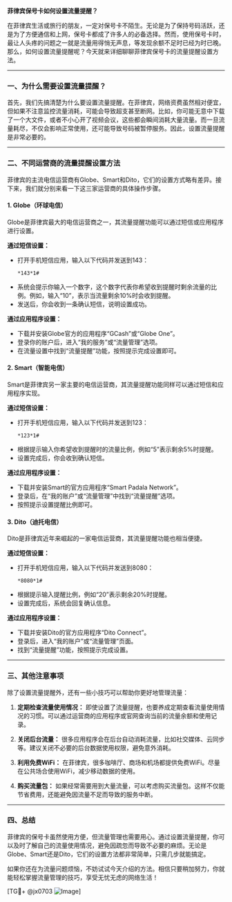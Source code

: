 **菲律宾保号卡如何设置流量提醒？**

在菲律宾生活或旅行的朋友，一定对保号卡不陌生。无论是为了保持号码活跃，还是为了方便通信和上网，保号卡都成了许多人的必备选择。然而，使用保号卡时，最让人头疼的问题之一就是流量用得悄无声息，等发现余额不足时已经为时已晚。那么，如何设置流量提醒呢？今天就来详细聊聊菲律宾保号卡的流量提醒设置方法。

---

### **一、为什么需要设置流量提醒？**

首先，我们先搞清楚为什么要设置流量提醒。在菲律宾，网络资费虽然相对便宜，但如果不注意监控流量消耗，可能会导致超支甚至断网。比如，你可能无意中下载了一个大文件，或者不小心开了视频会议，这些都会瞬间消耗大量流量。而一旦流量耗尽，不仅会影响正常使用，还可能导致号码被暂停服务。因此，设置流量提醒是非常必要的。

---

### **二、不同运营商的流量提醒设置方法**

菲律宾的主流电信运营商有Globe、Smart和Dito，它们的设置方式略有差异。接下来，我们就分别来看一下这三家运营商的具体操作步骤。

#### 1. **Globe（环球电信）**

Globe是菲律宾最大的电信运营商之一，其流量提醒功能可以通过短信或应用程序进行设置。

**通过短信设置：**
- 打开手机短信应用，输入以下代码并发送到143：
  ```
  *143*1#
  ```
- 系统会提示你输入一个数字，这个数字代表你希望收到提醒时剩余流量的比例。例如，输入“10”，表示当流量剩余10%时会收到提醒。
- 发送后，你会收到一条确认短信，说明设置成功。

**通过应用程序设置：**
- 下载并安装Globe官方的应用程序“GCash”或“Globe One”。
- 登录你的账户后，进入“我的服务”或“流量管理”选项。
- 在流量设置中找到“流量提醒”功能，按照提示完成设置即可。

#### 2. **Smart（智能电信）**

Smart是菲律宾另一家主要的电信运营商，其流量提醒功能同样可以通过短信和应用程序实现。

**通过短信设置：**
- 打开手机短信应用，输入以下代码并发送到123：
  ```
  *123*1#
  ```
- 根据提示输入你希望收到提醒时的流量比例，例如“5”表示剩余5%时提醒。
- 设置完成后，你会收到确认短信。

**通过应用程序设置：**
- 下载并安装Smart的官方应用程序“Smart Padala Network”。
- 登录后，在“我的账户”或“流量管理”中找到“流量提醒”选项。
- 按照提示设置提醒比例即可。

#### 3. **Dito（迪托电信）**

Dito是菲律宾近年来崛起的一家电信运营商，其流量提醒功能也相当便捷。

**通过短信设置：**
- 打开手机短信应用，输入以下代码并发送到8080：
  ```
  *8080*1#
  ```
- 根据提示输入提醒比例，例如“20”表示剩余20%时提醒。
- 设置完成后，系统会回复确认信息。

**通过应用程序设置：**
- 下载并安装Dito的官方应用程序“Dito Connect”。
- 登录后，进入“我的账户”或“流量管理”页面。
- 找到“流量提醒”功能，按照提示完成设置。

---

### **三、其他注意事项**

除了设置流量提醒外，还有一些小技巧可以帮助你更好地管理流量：

1. **定期检查流量使用情况：**
   即使设置了流量提醒，也要养成定期查看流量使用情况的习惯。可以通过运营商的应用程序或官网查询当前的流量余额和使用记录。

2. **关闭后台流量：**
   很多应用程序会在后台自动消耗流量，比如社交媒体、云同步等。建议关闭不必要的后台数据使用权限，避免意外消耗。

3. **利用免费WiFi：**
   在菲律宾，很多咖啡厅、商场和机场都提供免费WiFi。尽量在公共场合使用WiFi，减少移动数据的使用。

4. **购买流量包：**
   如果经常需要用到大量流量，可以考虑购买流量包。这样不仅能节省费用，还能避免因流量不足而导致的服务中断。

---

### **四、总结**

菲律宾的保号卡虽然使用方便，但流量管理也需要用心。通过设置流量提醒，你可以及时了解自己的流量使用情况，避免因疏忽而导致不必要的麻烦。无论是Globe、Smart还是Dito，它们的设置方法都非常简单，只需几步就能搞定。

如果你还在为流量问题烦恼，不妨试试今天介绍的方法。相信只要稍加努力，你就能轻松掌握流量管理的技巧，享受无忧无虑的网络生活！

[TG💪+ @jx0703 ![Image](https://github.com/user-attachments/assets/dbca1d08-cadb-493c-b0ec-ad6f7a83f270)]